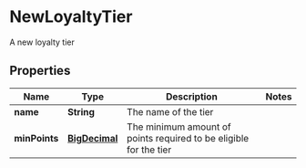 

# NewLoyaltyTier

A new loyalty tier
## Properties

Name | Type | Description | Notes
------------ | ------------- | ------------- | -------------
**name** | **String** | The name of the tier | 
**minPoints** | [**BigDecimal**](BigDecimal.md) | The minimum amount of points required to be eligible for the tier | 



